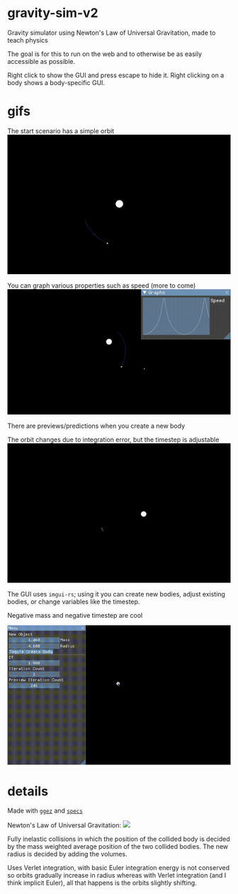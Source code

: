 # gravity-sim-v2
Gravity simulator using Newton's Law of Universal Gravitation, made to teach physics

The goal is for this to run on the web and to otherwise be as easily accessible as possible.

Right click to show the GUI and press escape to hide it. Right clicking on a body shows a body-specific GUI.

# gifs

The start scenario has a simple orbit
![](orbit.gif)

You can graph various properties such as speed (more to come)
![](graph.gif)

There are previews/predictions when you create a new body

The orbit changes due to integration error, but the timestep is adjustable
![](flawed_orbit.gif)

The GUI uses `imgui-rs`; using it you can create new bodies, adjust existing bodies, or change variables like the timestep.

Negative mass and negative timestep are cool

![](cluster.gif)

# details

Made with [`ggez`](https://github.com/ggez/ggez) and [`specs`](https://github.com/amethyst/specs)

Newton's Law of Universal Gravitation: 
![](https://quicklatex.com/cache3/f9/ql_16544466b49e5b528c664cfb821348f9_l3.png)

Fully inelastic collisions in which the position of the collided body is decided by the mass weighted average position of the two collided bodies. The new radius is decided by adding the volumes.

Uses Verlet integration, with basic Euler integration energy is not conserved so orbits gradually increase in radius whereas with Verlet integration (and I think implicit Euler), all that happens is the orbits slightly shifting.
